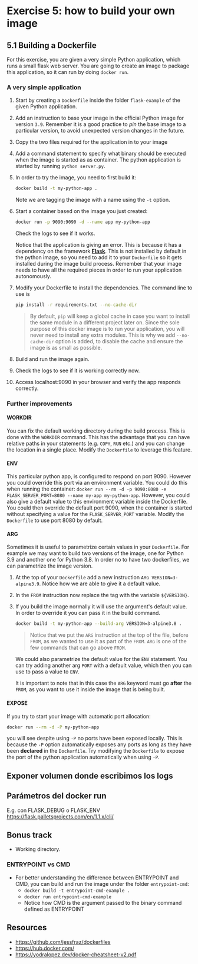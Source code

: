# Exercise 5: how to build your own image

## 5.1 Building a Dockerfile

For this exercise, you are given a very simple Python application, which runs a small flask web server. You are going to create an image to package this application, so it can run by doing `docker run`.

### A very simple application

1. Start by creating a `Dockerfile` inside the folder `flask-example` of the given Python application.
2. Add an instruction to base your image in the official Python image for version `3.9`. Remember it is a good practice to *pin* the base image to a particular version, to avoid unexpected version changes in the future.
3. Copy the two files required for the application in to your image
4. Add a command statement to specify what binary should be executed when the image is started as as container. The python application is started by running `python server.py`.
5. In order to try the image, you need to first build it:
   ```bash
   docker build -t my-python-app .
   ```
   Note we are tagging the image with a name using the `-t` option.
6. Start a container based on the image you just created: 
   ```bash
   docker run -p 9090:9090 -d --name app my-python-app
   ```
   Check the logs to see if it works.

   Notice that the application is giving an error. This is because it has a dependency on the framework [**Flask**](https://flask.palletsprojects.com/en/1.1.x/). This is not installed by default in the python image, so you need to add it to your `Dockerfile` so it gets installed during the image build process. Remember that your image needs to have all the required pieces in order to run your application autonomously. 

1. Modify your Dockerfile to install the dependencies. The command line to use is 
   ```bash
   pip install -r requirements.txt --no-cache-dir
   ```

   > By default, `pip` will keep a global cache in case you want to install the same module in a different project later on. Since the sole purpose of this docker image is to run your application, you will never need to install any extra modules. This is why we add `--no-cache-dir` option is added, to disable the cache and ensure the image is as small as possible.

1. Build and run the image again. 
1. Check the logs to see if it is working correctly now.
1. Access localhost:9090 in your browser and verify the app responds correctly.

### Further improvements

#### WORKDIR

You can fix the default working directory during the build process. This is done with the `WORKDIR` command. This has the advantage that you can have relative paths in your statements (e.g. `COPY`, `RUN` etc.) and you can change the location in a single place. 
Modify the `Dockerfile` to leverage this feature.

#### ENV

This particular python app, is configured to respond on port 9090. However you could override this port via an environment variable. You could do this when running the container: `docker run --rm -d -p 9090:8080 -e FLASK_SERVER_PORT=8080 --name my-app my-python-app`. However, you could also give a default value to this environment variable inside the Dockerfile. You could then override the default port 9090, when the container is started without specifying a value for the `FLASK_SERVER_PORT` variable.
Modify the `Dockerfile` to use port 8080 by default.

#### ARG
Sometimes it is useful to parametrize certain values in your `Dockerfile`. For example we may want to build two versions of the image, one for Python 3.9 and another one for Python 3.8. In order no to have two dockerfiles, we can parametrize the image version.

1. At the top of your `Dockerfile` add a new instruction `ARG VERSION=3-alpine3.9`. Notice how we are able to give it a default value.
1. In the `FROM` instruction now replace the tag with the variable `${VERSION}`.
1. If you build the image normally it will use the argument's default value. In order to override it you can pass it in the build command.
   ```bash
   docker build -t my-python-app --build-arg VERSION=3-alpine3.8 .
   ```

   > Notice that we put the `ARG` instruction at the top of the file, before `FROM`, as we wanted to use it as part of the `FROM`. `ARG` is one of the few commands that can go above `FROM`. 

   We could also parametrize the default value for the `ENV` statement. You can try adding another arg `PORT` with a default value, which then you can use to pass a value to `ENV`.

   It is important to note that in this case the `ARG` keyword must go **after** the `FROM`, as you want to use it inside the image that is being built.

#### EXPOSE

If you try to start your image with automatic port allocation:
```bash
docker run --rm -d -P my-python-app
```
you will see despite using `-P` no ports have been exposed locally. This is because the `-P` option automatically exposes any ports as long as they have been **declared** in the `Dockerfile`. Try modifying the `Dockerfile` to expose the port of the python application automatically when using `-P`.

## Exponer volumen donde escribimos los logs


## Parámetros del docker run

E.g. con FLASK_DEBUG o FLASK_ENV https://flask.palletsprojects.com/en/1.1.x/cli/

## Bonus track

- Working directory.

### ENTRYPOINT vs CMD

- For better understanding the difference between ENTRYPOINT and CMD, you can build and run the image under the folder `entrypoint-cmd`:
  - `docker build -t entrypoint-cmd-example .`
  - `docker run entrypoint-cmd-example`
  - Notice how CMD is the argument passed to the binary command defined as ENTRYPOINT

## Resources

- https://github.com/jessfraz/dockerfiles
- https://hub.docker.com/
- https://yodralopez.dev/docker-cheatsheet-v2.pdf
